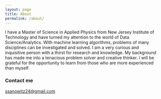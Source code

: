 ```yaml
---
layout: page
title: About
permalink: /about/
---
```


I have a Master of Science in Applied Physics from New Jersey Institute of Technology and have turned my attention to the world of Data Science/Analytics. With machine learning algorithms, problems of many disciplines can be investigated and solved.  I am a very curious and inquisitive person with a thirst for research and knowledge.  My background has made me into a tenacious problem solver and creative thinker.  I will be grateful for the opportunity to learn from those who are more experienced than myself.


### Contact me

[ssanowitz24@gmail.com](mailto:ssanowitz24@gmail.com)